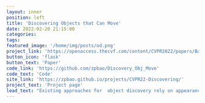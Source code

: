 ```yaml
---
layout: inner
position: left
title: 'Discovering Objects that Can Move'
date: 2022-02-20 21:15:00
categories:
tags: 
featured_image: '/home/img/posts/od.png'
project_link: 'https://openaccess.thecvf.com/content/CVPR2022/papers/Bao_Discovering_Objects_That_Can_Move_CVPR_2022_paper.pdf'
button_icon: 'flask'
button_text: 'Paper'
code_link: 'https://github.com/zpbao/Discovery_Obj_Move'
code_text: 'Code'
site_link: 'https://zpbao.github.io/projects/CVPR22-Discovering/'
project_text: 'Project page' 
lead_text: "Existing approaches for  object discovery rely on appearance cues, such as color, texture and location. However, by relying on appearance alone, these methods fail to reliably separate objects from the background in cluttered scenes. To resolve this ambiguity, in this work we choose to focus on dynamic objects -- entities that are capable of moving independently in the world."
---
```

